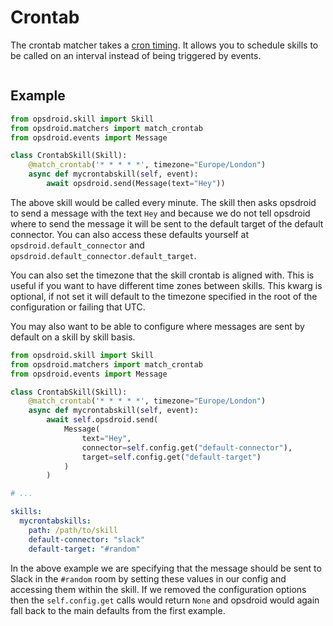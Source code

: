# Crontab

The crontab matcher takes a [cron timing](https://en.wikipedia.org/wiki/Cron). It allows you to schedule skills to be called on an interval instead of being triggered by events.

```{autofunction} opsdroid.matchers.match_crontab
```

## Example

```python
from opsdroid.skill import Skill
from opsdroid.matchers import match_crontab
from opsdroid.events import Message

class CrontabSkill(Skill):
    @match_crontab('* * * * *', timezone="Europe/London")
    async def mycrontabskill(self, event):
        await opsdroid.send(Message(text="Hey"))
```

The above skill would be called every minute. The skill then asks opsdroid to send a message with the text `Hey` and because we do not tell opsdroid where to send the message it will be sent to the default target of the default connector. You can also access these defaults yourself at `opsdroid.default_connector` and `opsdroid.default_connector.default_target`.

You can also set the timezone that the skill crontab is aligned with. This is useful if you want to have different time zones between skills. This kwarg is optional, if not set it will default to the timezone specified in the root of the configuration or failing that UTC.

You may also want to be able to configure where messages are sent by default on a skill by skill basis.

```python
from opsdroid.skill import Skill
from opsdroid.matchers import match_crontab
from opsdroid.events import Message

class CrontabSkill(Skill):
    @match_crontab('* * * * *', timezone="Europe/London")
    async def mycrontabskill(self, event):
        await self.opsdroid.send(
            Message(
                text="Hey",
                connector=self.config.get("default-connector"),
                target=self.config.get("default-target")
            )
        )
```

```yaml
# ...

skills:
  mycrontabskills:
    path: /path/to/skill
    default-connector: "slack"
    default-target: "#random"
```

In the above example we are specifying that the message should be sent to Slack in the `#random` room by setting these values in our config and accessing them within the skill. If we removed the configuration options then the `self.config.get` calls would return `None` and opsdroid would again fall back to the main defaults from the first example.
